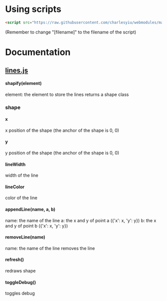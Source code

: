 # Using scripts
```Html
<script src="https://raw.githubusercontent.com/charlesyiu/webmodules/main/graphics/[filename]"></script>
```
(Remember to change "[filename]" to the filename of the script)
# Documentation
## [lines.js](https://github.com/charlesyiu/webmodules/blob/main/graphics/lines.js)
#### shapify(element)
element: the element to store the lines
returns a shape class
### shape
#### x
x position of the shape (the anchor of the shape is 0, 0)
#### y
y position of the shape (the anchor of the shape is 0, 0)
#### lineWidth
width of the line
#### lineColor
color of the line
#### appendLine(name, a, b)
name: the name of the line
a: the x and y of point a ({'x': x, 'y': y})
b: the x and y of point b ({'x': x, 'y': y})
#### removeLine(name)
name: the name of the line
removes the line
#### refresh()
redraws shape
#### toggleDebug()
toggles debug
